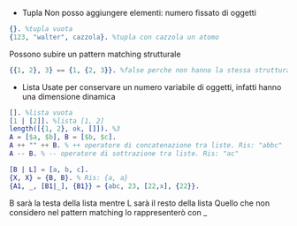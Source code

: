 - Tupla
Non posso aggiungere elementi: numero fissato di oggetti

```erlang
{}. %tupla vuota
{123, "walter", cazzola}. %tupla con cazzola un atomo
```

Possono subire un pattern matching strutturale
```erlang
{{1, 2}, 3} == {1, {2, 3}}. %false perche non hanno la stessa struttura
```



- Lista 
Usate per conservare un numero variabile di oggetti, infatti hanno una dimensione dinamica

```erlang
[]. %lista vuota
[1 | [2]]. %lista [1, 2]
length([{1, 2}, ok, []]). %3
A = [$a, $b], B = [$b, $c].
A ++ "" ++ B. % ++ operatore di concatenazione tra liste. Ris: "abbc"
A -- B. % -- operatore di sottrazione tra liste. Ris: "ac"
```

```erlang
[B | L] = [a, b, c].
{X, X} = {B, B}. % Ris: {a, a}
{A1, _, [B1|_], {B1}} = {abc, 23, [22,x], {22}}.
```

B sarà la testa della lista mentre L sarà il resto della lista
Quello che non considero nel pattern matching lo rappresenterò con \_

